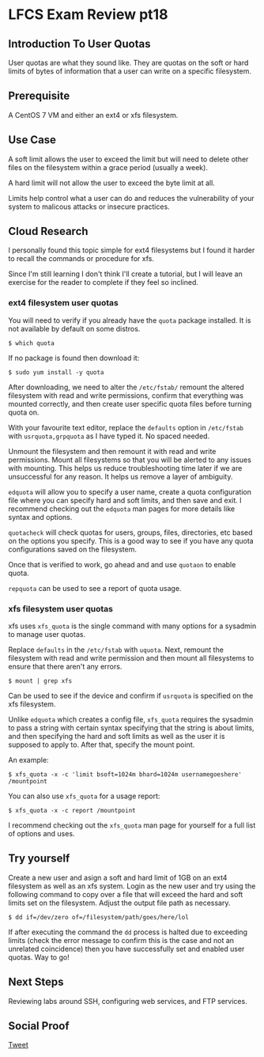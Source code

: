 # LFCS Exam Review pt18

## Introduction To User Quotas

User quotas are what they sound like. They are quotas on the soft or hard limits of bytes of information that a user can write on a specific filesystem.

## Prerequisite

A CentOS 7 VM and either an ext4 or xfs filesystem.

## Use Case

A soft limit allows the user to exceed the limit but will need to delete other files on the filesystem within a grace period (usually a week).

A hard limit will not allow the user to exceed the byte limit at all.

Limits help control what a user can do and reduces the vulnerability of your system to malicous attacks or insecure practices.

## Cloud Research

I personally found this topic simple for ext4 filesystems but I found it harder to recall the commands or procedure for xfs.

Since I'm still learning I don't think I'll create a tutorial, but I will leave an exercise for the reader to complete if they feel so inclined.

### ext4 filesystem user quotas

You will need to verify if you already have the ```quota``` package installed. It is not available by default on some distros. 

```
$ which quota
```

If no package is found then download it:
```
$ sudo yum install -y quota
```
After downloading, we need to alter the ```/etc/fstab/``` remount the altered filesystem with read and write permissions, confirm that everything was mounted correctly, and then create user specific quota files before turning quota on.

With your favourite text editor, replace the ```defaults``` option in ```/etc/fstab``` with ```usrquota,grpquota``` as I have typed it. No spaced needed. 

Unmount the filesystem and then remount it with read and write permissions. Mount all filesystems so that you will be alerted to any issues with mounting. This helps us reduce troubleshooting time later if we are unsuccessful for any reason. It helps us remove a layer of ambiguity.

```edquota``` will allow you to specify a user name, create a quota configuration file where you can specify hard and soft limits, and then save and exit. I recommend checking out the ```edquota``` man pages for more details like syntax and options. 

```quotacheck``` will check quotas for users, groups, files, directories, etc based on the options you specify. This is a good way to see if you have any quota configurations saved on the filesystem.

Once that is verified to work, go ahead and and use ```quotaon``` to enable quota. 

```repquota``` can be used to see a report of quota usage.

### xfs filesystem user quotas

xfs uses ```xfs_quota``` is the single command with many options for a sysadmin to manage user quotas.

Replace ```defaults``` in the ```/etc/fstab``` with ```uquota```. Next, remount the filesystem with read and write permission and then mount all filesystems to ensure that there aren't any errors. 

```
$ mount | grep xfs
```
Can be used to see if the device and confirm if ```usrquota``` is specified on the xfs filesystem. 

Unlike ```edquota``` which creates a config file, ```xfs_quota``` requires the sysadmin to pass a string with certain syntax specifying that the string is about limits, and then specifying the hard and soft limits as well as the user it is supposed to apply to. After that, specify the mount point.

An example:

```
$ xfs_quota -x -c 'limit bsoft=1024m bhard=1024m usernamegoeshere' /mountpoint
```

You can also use ```xfs_quota``` for a usage report:
```
$ xfs_quota -x -c report /mountpoint
```

I recommend checking out the ```xfs_quota``` man page for yourself for a full list of options and uses. 

## Try yourself

Create a new user and asign a soft and hard limit of 1GB on an ext4 filesystem as well as an xfs system. Login as the new user and try using the following command to copy over a file that will exceed the hard and soft limits set on the filesystem. Adjust the output file path as necessary.

```
$ dd if=/dev/zero of=/filesystem/path/goes/here/lol
```

If after executing the command the ```dd``` process is halted due to exceeding limits (check the error message to confirm this is the case and not an unrelated coincidence) then you have successfully set and enabled user quotas. Way to go!

## Next Steps

Reviewing labs around SSH, configuring web services, and FTP services.

## Social Proof

[Tweet]()
